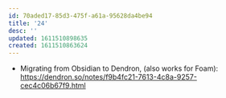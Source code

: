 ```yaml
---
id: 70aded17-85d3-475f-a61a-95628da4be94
title: '24'
desc: ''
updated: 1611510898635
created: 1611510863624
---
```


- Migrating from Obsidian to Dendron, (also works for Foam):
  https://dendron.so/notes/f9b4fc21-7613-4c8a-9257-cec4c06b67f9.html
